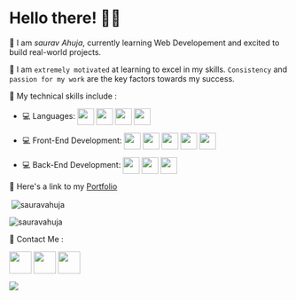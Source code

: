 # Hello there! 👋🏻


📌 I am *saurav Ahuja*, currently learning Web Developement and excited to build real-world projects.

📌 I am `extremely motivated` at learning to excel in my skills. `Consistency` and `passion for my work` are the key factors towards my success.


📌 My technical skills include :


 - 💻 Languages:  <img align="center" height="30" src="https://img.icons8.com/color/144/000000/javascript.png"/> <img align="center" height="30" src="https://img.icons8.com/ultraviolet/480/000000/react.png"/> <img align="center" height="30" src="https://img.icons8.com/color/48/000000/typescript.png"/> <img align="center" height="30" src="https://user-images.githubusercontent.com/69760792/121766706-a67ec180-cb71-11eb-923d-69fc323bafa4.png"/>

 - 💻 Front-End Development: <img align="center" height="30" src="https://img.icons8.com/color/144/000000/html-5.png"/> <img align="center" height="30" src="https://img.icons8.com/color/144/000000/css3.png"/> <img align="center" height="30" src="https://img.icons8.com/color/144/000000/javascript.png"/> <img align="center" height="30" src="https://img.icons8.com/ultraviolet/480/000000/react.png"/> <img align="center" height="30" src="https://img.icons8.com/color/48/000000/typescript.png"/> 

 - 💻 Back-End Development:  <img align="center" height="30" src="https://user-images.githubusercontent.com/69760792/121766706-a67ec180-cb71-11eb-923d-69fc323bafa4.png"/>  <img align="center" height="30" src="https://img.icons8.com/color/48/000000/mongodb.png"/> <img align="center" height="30" src="https://img.icons8.com/color/48/000000/php.png"/>

 


📌 Here's a link to my [Portfolio](https://www.sauravahuja.ml/)


<p>&nbsp;<img align="center" src="https://github-readme-stats.vercel.app/api?username=sauravahuja&show_icons=true&locale=en" alt="sauravahuja" /></p>

<p><img align="center" src="https://github-readme-streak-stats.herokuapp.com/?user=sauravahuja" alt="sauravahuja" /></p>

📌 Contact Me :

[<img align="center" height="40" src="https://img.icons8.com/color/48/000000/hot-article.png"/>](https://hashnode.com/@sauravahuja)
[<img align="center" height="40" src="https://img.icons8.com/color/144/000000/linkedin.png"/>](https://www.linkedin.com/in/saurav-ahuja)
[<img align="center" height="40" src="https://img.icons8.com/fluent/144/000000/twitter.png"/>](https://twitter.com/sauravahuja04)

![](https://visitor-badge.glitch.me/badge?page_id=sauravahuja.sauravahuja)
